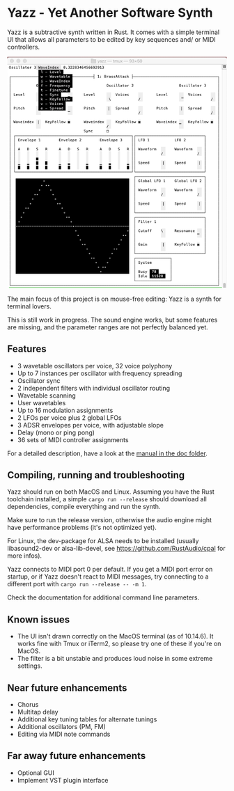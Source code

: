 # Yazz - Yet Another Software Synth

Yazz is a subtractive synth written in Rust. It comes with a simple terminal
UI that allows all parameters to be edited by key sequences and/ or MIDI
controllers.

![rust-screenshot.png](doc/Screenshot1.png)

The main focus of this project is on mouse-free editing: Yazz is a synth for
terminal lovers.

This is still work in progress. The sound engine works, but some features are
missing, and the parameter ranges are not perfectly balanced yet.

## Features

- 3 wavetable oscillators per voice, 32 voice polyphony
- Up to 7 instances per oscillator with frequency spreading
- Oscillator sync
- 2 independent filters with individual oscillator routing
- Wavetable scanning
- User wavetables
- Up to 16 modulation assignments
- 2 LFOs per voice plus 2 global LFOs
- 3 ADSR envelopes per voice, with adjustable slope
- Delay (mono or ping pong)
- 36 sets of MIDI controller assignments

For a detailed description, have a look at the [manual in the doc folder](doc/manual.md).

## Compiling, running and troubleshooting

Yazz should run on both MacOS and Linux. Assuming you have the Rust toolchain
installed, a simple `cargo run --release` should download all dependencies,
compile everything and run the synth.

Make sure to run the release version, otherwise the audio engine might have
performance problems (it's not optimized yet).

For Linux, the dev-package for ALSA needs to be installed (usually
libasound2-dev or alsa-lib-devel, see https://github.com/RustAudio/cpal for
more infos).

Yazz connects to MIDI port 0 per default. If you get a MIDI port error on
startup, or if Yazz doesn't react to MIDI messages, try connecting to a
different port with `cargo run --release -- -m 1`.

Check the documentation for additional command line parameters.

## Known issues

- The UI isn't drawn correctly on the MacOS terminal (as of 10.14.6). It works
  fine with Tmux or iTerm2, so please try one of these if you're on MacOS.
- The filter is a bit unstable and produces loud noise in some extreme
  settings.

## Near future enhancements

- Chorus
- Multitap delay
- Additional key tuning tables for alternate tunings
- Additional oscillators (PM, FM)
- Editing via MIDI note commands

## Far away future enhancements

- Optional GUI
- Implement VST plugin interface
